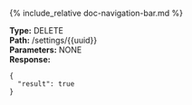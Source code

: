 {% include_relative doc-navigation-bar.md %}

**Type:** DELETE<br>
**Path:** /settings/\{\{uuid\}\}<br>
**Parameters:** NONE<br>
**Response:**<br>
```shell
{
  "result": true
}
```
